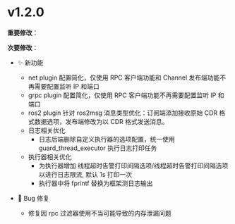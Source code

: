 # v1.2.0

**重要修改**：

**次要修改**：

- ✨ 新功能

  - net plugin 配置简化，仅使用 RPC 客户端功能和 Channel 发布端功能不再需要配置监听 IP 和端口
  - grpc plugin 配置简化，仅使用 RPC 客户端功能不再需要配置监听 IP 和端口
  - ros2 plugin 针对 ros2msg 消息类型优化：订阅端添加接收原始 CDR 格式数据选项，发布端修改为以 CDR 格式发送消息。
  - 日志相关优化
    - 日志后端删除自定义执行器的选项配置，统一使用 guard_thread_executor 执行日志打印任务
  - 执行器相关优化
    - 为执行器增加 线程超时告警打印间隔选项/线程超时告警打印间隔选项 以进行日志限流, 默认 1s 打印一次
    - 执行器中将 fprintf 替换为框架测日志输出

- 🐛 Bug 修复

  - 修复因 rpc 过滤器使用不当可能导致的内存泄漏问题
